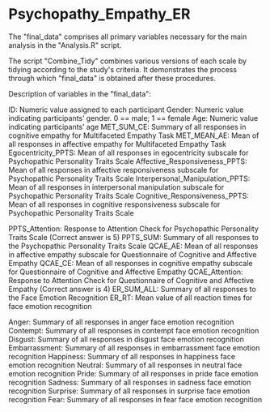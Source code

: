 # Psychopathy_Empathy_ER

The "final_data" comprises all primary variables necessary for the main analysis in the "Analysis.R" script.

The script "Combine_Tidy" combines various versions of each scale by tidying according to the study's criteria. It demonstrates the process through which "final_data" is obtained after these procedures.

Description of variables in the "final_data": 

ID: Numeric value assigned to each participant
Gender: Numeric value indicating participants’ gender. 0 == male; 1 == female
Age: Numeric value indicating participants’ age
MET_SUM_CE: Summary of all responses in cognitive empathy for Multifaceted Empathy Task
MET_MEAN_AE: Mean of all responses in affective empathy for Multifaceted Empathy Task
Egocentricity_PPTS: Mean of all responses in egocentricity subscale for Psychopathic Personality Traits Scale
Affective_Responsiveness_PPTS: Mean of all responses in affective responsiveness subscale for Psychopathic Personality Traits Scale
Interpersonal_Manipulation_PPTS: Mean of all responses in interpersonal manipulation subscale for Psychopathic Personality Traits Scale
Cognitive_Responsiveness_PPTS: Mean of all responses in cognitive responsiveness subscale for Psychopathic Personality Traits Scale

PPTS_Attention: Response to Attention Check for Psychopathic Personality Traits Scale (Correct answer is 5)
PPTS_SUM: Summary of all responses to the Psychopathic Personality Traits Scale
QCAE_AE: Mean of all responses in affective empathy subscale for Questionnaire of Cognitive and Affective Empathy
QCAE_CE: Mean of all responses in cognitive empathy subscale for Questionnaire of Cognitive and Affective Empathy
QCAE_Attention: Response to Attention Check for Questionnaire of Cognitive and Affective Empathy (Correct answer is 4)
ER_SUM_ALL: Summary of all responses to the Face Emotion Recognition
ER_RT: Mean value of all reaction times for face emotion recognition

Anger: Summary of all responses in anger face emotion recognition
Contempt: Summary of all responses in contempt face emotion recognition
Disgust: Summary of all responses in disgust face emotion recognition
Embarrassment: Summary of all responses in embarrassment face emotion recognition
Happiness: Summary of all responses in happiness face emotion recognition
Neutral: Summary of all responses in neutral face emotion recognition
Pride: Summary of all responses in pride face emotion recognition
Sadness: Summary of all responses in sadness face emotion recognition
Surprise: Summary of all responses in surprise face emotion recognition
Fear: Summary of all responses in fear face emotion recognition
